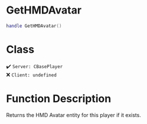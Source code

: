 # GetHMDAvatar
```lua
handle GetHMDAvatar()
```
# Class
✔️ `Server: CBasePlayer`  
❌ `Client: undefined`  

# Function Description
Returns the HMD Avatar entity for this player if it exists.
